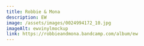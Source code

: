 ```yaml
---
title: Robbie & Mona
description: EW
image: /assets/images/0024994172_10.jpg
imageAlt: ewvinylmockup
link: https://robbieandmona.bandcamp.com/album/ew
---
```

